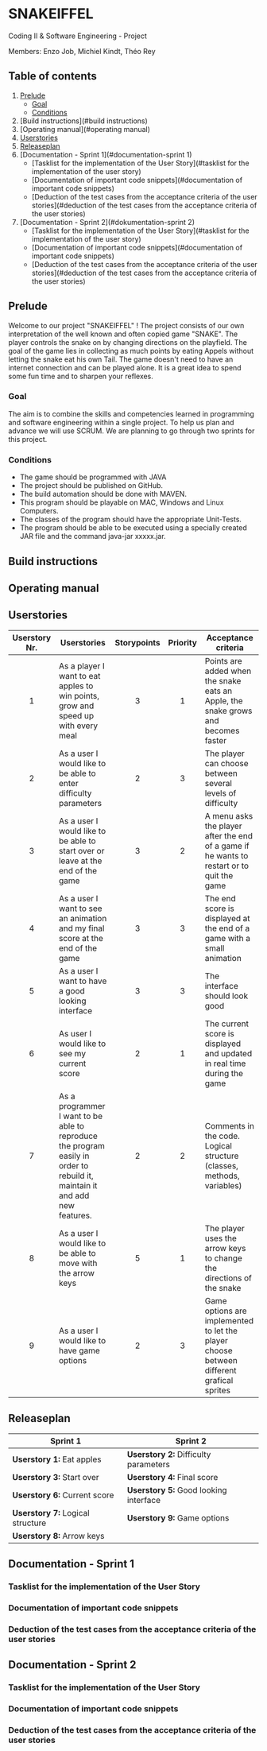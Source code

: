 # SNAKEIFFEL

Coding II & Software Engineering - Project

Members: Enzo Job, Michiel Kindt, Théo Rey

## Table of contents
1. [Prelude](#prelude)
    + [Goal](#goal)
    + [Conditions](#conditions)
1. [Build instructions](#build instructions)
1. [Operating manual](#operating manual)
1. [Userstories](#userstories)
1. [Releaseplan](#releaseplan)
1. [Documentation - Sprint 1](#documentation-sprint 1)
    + [Tasklist for the implementation of the User Story](#tasklist for the implementation of the user story)
    + [Documentation of important code snippets](#documentation of important code snippets)
    + [Deduction of the test cases from the acceptance criteria of the user stories](#deduction of the test cases from the acceptance criteria of the user stories)
1. [Documentation - Sprint 2](#dokumentation-sprint 2)
    + [Tasklist for the implementation of the User Story](#tasklist for the implementation of the user story)
    + [Documentation of important code snippets](#documentation of important code snippets)
    + [Deduction of the test cases from the acceptance criteria of the user stories](#deduction of the test cases from the acceptance criteria of the user stories)

## Prelude
Welcome to our project "SNAKEIFFEL" ! The project consists of our own interpretation of the well known and often copied game "SNAKE".
The player controls the snake on by changing directions on the playfield.
The goal of the game lies in collecting as much points by eating Appels without letting the snake eat his own Tail.
The game doesn't need to have an internet connection and can be played alone.
It is a great idea to spend some fun time and to sharpen your reflexes.

### Goal
The aim is to combine the skills and competencies learned in programming and software engineering within a single project.
To help us plan and advance we will use SCRUM.
We are planning to go through two sprints for this project.

### Conditions
* The game should be programmed with JAVA
* The project should be published on GitHub.
* The build automation should be done with MAVEN.
* This program should be playable on MAC, Windows and Linux Computers.
* The classes of the program should have the appropriate Unit-Tests.
* The program should be able to be executed using a specially created JAR file and the command java-jar xxxxx.jar.

## Build instructions

## Operating manual

## Userstories
| **Userstory Nr.** |   **Userstories**  | **Storypoints**  |  **Priority**  |  **Acceptance criteria** |
|:-:|-----|:-:|:-:|-----|
| 1 | As a player I want to eat apples to win points, grow and speed up with every meal | 3 | 1 | Points are added when the snake eats an Apple, the snake grows and becomes faster |
| 2 | As a user I would like to be able to enter difficulty parameters | 2 | 3 | The player can choose between several levels of difficulty |
| 3 | As a user I would like to be able to start over or leave at the end of the game | 3 | 2 | A menu asks the player after the end of a game if he wants to restart or to quit the game |
| 4 | As a user I want to see an animation and my final score at the end of the game | 3 | 3 | The end score is displayed at the end of a game with a small animation |
| 5 | As a user I want to have a good looking interface | 3 | 3 | The interface should look good |
| 6 | As user I would like to see my current score | 2 | 1 | The current score is displayed and updated in real time during the game |
| 7 | As a programmer I want to be able to reproduce the program easily in order to rebuild it, maintain it and add new features. | 2 | 2 |  Comments in the code. Logical structure (classes, methods, variables) |
| 8 | As a user I would like to be able to move with the arrow keys | 5 | 1 | The player uses the arrow keys to change the directions of the snake |
| 9 | As a user I would like to have game options | 2 | 3 | Game options are implemented to let the player choose between different grafical sprites |

## Releaseplan
|  **Sprint 1** | **Sprint 2**  |
|-----|-----|
|  **Userstory 1:** Eat apples | **Userstory 2:** Difficulty parameters  |
|  **Userstory 3:** Start over | **Userstory 4:** Final score  |
|  **Userstory 6:** Current score | **Userstory 5:** Good looking interface  |
|  **Userstory 7:** Logical structure | **Userstory 9:** Game options  |
|  **Userstory 8:** Arrow keys |   |
	
## Documentation - Sprint 1
### Tasklist for the implementation of the User Story
### Documentation of important code snippets
### Deduction of the test cases from the acceptance criteria of the user stories

## Documentation - Sprint 2
### Tasklist for the implementation of the User Story
### Documentation of important code snippets
### Deduction of the test cases from the acceptance criteria of the user stories
